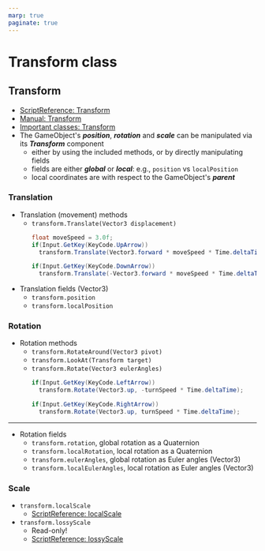 ```yaml
---
marp: true
paginate: true
---
```

<!-- headingDivider: 3 -->
<!-- class: default -->
# Transform class

## Transform

* [ScriptReference: Transform](https://docs.unity3d.com/ScriptReference/Transform.html)
* [Manual: Transform](https://docs.unity3d.com/Manual/class-Transform.html)
* [Important classes: Transform](https://docs.unity3d.com/Manual/ScriptingTransform.html)
* The GameObject's ***position***, ***rotation*** and ***scale*** can be manipulated via its ***Transform*** component
  * either by using the included methods, or by directly manipulating fields
  * fields are either ***global*** or ***local***: e.g., `position` vs `localPosition`
  * local coordinates are with respect to the GameObject's ***parent***



### Translation
* Translation (movement) methods
  * `transform.Translate(Vector3 displacement)`
    ```c#
    float moveSpeed = 3.0f;
    if(Input.GetKey(KeyCode.UpArrow))
      transform.Translate(Vector3.forward * moveSpeed * Time.deltaTime);

    if(Input.GetKey(KeyCode.DownArrow))
      transform.Translate(-Vector3.forward * moveSpeed * Time.deltaTime);
    ```
* Translation fields (Vector3)
  * `transform.position`
  * `transform.localPosition`
### Rotation

* Rotation methods
  * `transform.RotateAround(Vector3 pivot)`
  * `transform.LookAt(Transform target)`
  * `transform.Rotate(Vector3 eulerAngles)`
    ```c#
    if(Input.GetKey(KeyCode.LeftArrow))
      transform.Rotate(Vector3.up, -turnSpeed * Time.deltaTime);

    if(Input.GetKey(KeyCode.RightArrow))
      transform.Rotate(Vector3.up, turnSpeed * Time.deltaTime);
    ```
---
* Rotation fields
  * `transform.rotation`, global rotation as a Quaternion
  * `transform.localRotation`, local rotation as a Quaternion
  * `transform.eulerAngles`, global rotation as Euler angles (Vector3)
  * `transform.localEulerAngles`, local rotation as Euler angles (Vector3)
### Scale

* `transform.localScale`
  * [ScriptReference: localScale](https://docs.unity3d.com/ScriptReference/Transform-localScale.html)
* `transform.lossyScale`
  * Read-only!
  * [ScriptReference: lossyScale](https://docs.unity3d.com/ScriptReference/Transform-lossyScale.html)
